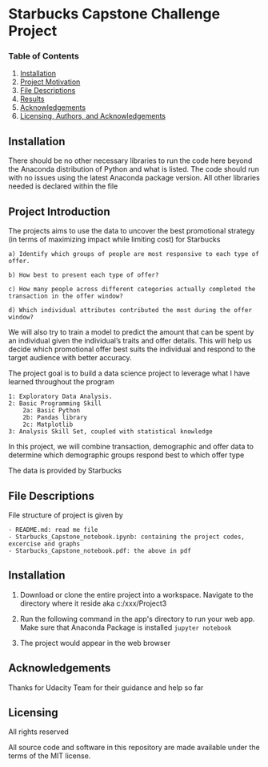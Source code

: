 
# Starbucks Capstone Challenge Project



### Table of Contents

1. [Installation](#installation)
2. [Project Motivation](#introduction)
3. [File Descriptions](#files)
4. [Results](#results)
5. [Acknowledgements](#acknowledgement)
6. [Licensing, Authors, and Acknowledgements](#licensing)

## Installation <a name="installation"></a>

There should be no other necessary libraries to run the code here beyond the Anaconda distribution of Python and what is listed. The code should run with no issues using the latest Anaconda package version. All other libraries needed is declared within the file

## Project Introduction<a name="introduction"></a>

The projects aims to use the data to uncover the best promotional strategy (in terms of maximizing impact while limiting cost) for Starbucks

	a) Identify which groups of people are most responsive to each type of offer.

	b) How best to present each type of offer?

	c) How many people across different categories actually completed the transaction in the offer window?

	d) Which individual attributes contributed the most during the offer window?

We will also try to train a model to predict the amount that can be spent by an individual given the individual’s traits and offer details. This will help us decide which promotional offer best suits the individual and respond to the target audience with better accuracy.





The project goal is to build a data science project to leverage what I have learned throughout the program

    1: Exploratory Data Analysis.
	2: Basic Programming Skill
		2a: Basic Python
		2b: Pandas library
		2c: Matplotlib
	3: Analysis Skill Set, coupled with statistical knowledge

In this project, we will combine transaction, demographic and offer data to determine which demographic groups respond best to which offer type

The data is provided by Starbucks

## File Descriptions <a name="files"></a>
File structure of project is given by

	- README.md: read me file
	- Starbucks_Capstone_notebook.ipynb: containing the project codes, excercise and graphs
	- Starbucks_Capstone_notebook.pdf: the above in pdf

## Installation <a name="Installation"></a>

1. Download or clone the entire project into a workspace. Navigate to the directory where it reside aka c:/xxx/Project3

2. Run the following command in the app's directory to run your web app. Make sure that Anaconda Package is installed
    `jupyter notebook`

3. The project would appear in the web browser 

## Acknowledgements <a name="acknowedgement"></a>

Thanks for Udacity Team for their guidance and help so far

## Licensing <a name="licensing"></a>

All rights reserved

All source code and software in this repository are made available under the terms of the MIT license.



